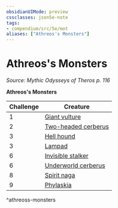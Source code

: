 ```yaml
---
obsidianUIMode: preview
cssclasses: json5e-note
tags:
- compendium/src/5e/mot
aliases: ["Athreos's Monsters"]
---
```

# Athreos's Monsters
*Source: Mythic Odysseys of Theros p. 116* 

**Athreos's Monsters**

| Challenge | Creature |
|-----------|----------|
| 1 | [Giant vulture](/Systems/5e/bestiary/beast/giant-vulture.md) |
| 2 | [Two-headed cerberus](/Systems/5e/bestiary/monstrosity/two-headed-cerberus-mot.md) |
| 3 | [Hell hound](/Systems/5e/bestiary/fiend/hell-hound.md) |
| 3 | [Lampad](/Systems/5e/bestiary/fey/lampad-mot.md) |
| 6 | [Invisible stalker](/Systems/5e/bestiary/elemental/invisible-stalker.md) |
| 6 | [Underworld cerberus](/Systems/5e/bestiary/monstrosity/underworld-cerberus-mot.md) |
| 8 | [Spirit naga](/Systems/5e/bestiary/monstrosity/spirit-naga.md) |
| 9 | [Phylaskia](/Systems/5e/bestiary/undead/phylaskia-mot.md) |
^athreoss-monsters